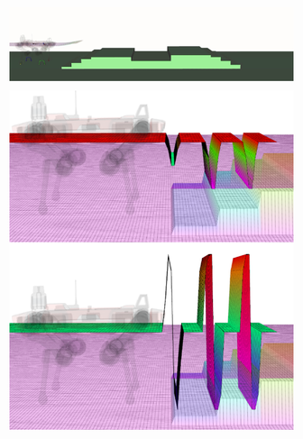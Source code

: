 ![A gif demonstrating the use of terrain simplification as a base-motion-constraint, shown at 5x speed.](https://github.com/ori-drs/plane_seg/blob/add-terrain-simplification/terrain_simplification/terrain-simplification_base-motion-constraint_5x-speed.gif)


![An image demonstrating the use of terrain simplification to compute first- and second-order partial derivatives of any image.](https://github.com/ori-drs/plane_seg/blob/add-terrain-simplification/terrain_simplification/terrain-simplification_derivatives.png)

